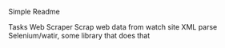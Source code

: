 Simple Readme

Tasks
Web Scraper
	Scrap web data from watch site
	XML parse 
	Selenium/watir, some library that does that
	